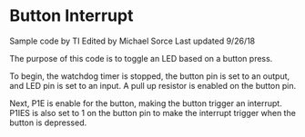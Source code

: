 # Button Interrupt

Sample code by TI
Edited by Michael Sorce
Last updated 9/26/18

The purpose of this code is to toggle an LED based on a button press.

To begin, the watchdog timer is stopped, the button pin is set to an output, and LED pin is set to an input. A pull up resistor is enabled on the button pin.

Next, P1E is enable for the button, making the button trigger an interrupt. P1IES is also set to 1 on the button pin to make the interrupt trigger when the button is depressed.
